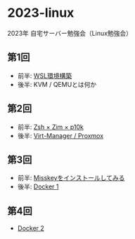 # 2023-linux

2023年 自宅サーバー勉強会（Linux勉強会）

## 第1回
  - 前半: [WSL環境構築](https://1drv.ms/p/s!AiK7Qfi-Te74h4kQOc-EXxJEjTT9_A?e=kWSR4t)
  - 後半: KVM / QEMUとは何か

## 第2回 
  - 前半: [Zsh × Zim × p10k](https://1drv.ms/p/s!AiK7Qfi-Te74h4k54SlZFfSLQj9XGg?e=mN0PyG)
  - 後半: [Virt-Manager / Proxmox](https://1drv.ms/p/s!AiK7Qfi-Te74h4k_SxHOGJz6ZAWjFg?e=ale5lb)

## 第3回 
  - 前半: [Misskeyをインストールしてみる](https://1drv.ms/p/s!AiK7Qfi-Te74h4l50t17NfeYU0bg9g?e=SmODWA)
  - 後半: [Docker 1](https://1drv.ms/p/s!AiK7Qfi-Te74h8ggbJM-BU37HB4bpw?e=ljHF4x)

## 第4回
  - [Docker 2](https://1drv.ms/p/s!AiK7Qfi-Te74h8hMWB3jO-Y1pr3pHQ?e=tiDXwZ)
